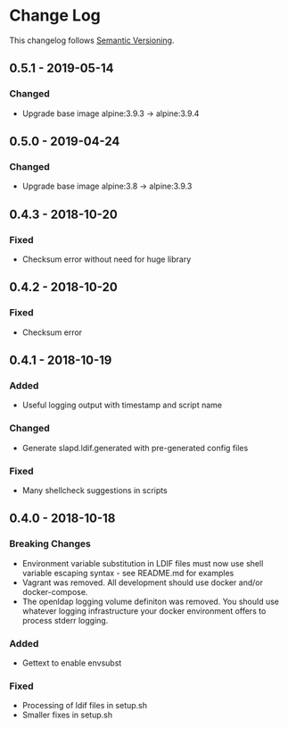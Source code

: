 # Change Log

This changelog follows [Semantic Versioning](http://semver.org).

## 0.5.1 - 2019-05-14

### Changed

- Upgrade base image alpine:3.9.3 -> alpine:3.9.4

## 0.5.0 - 2019-04-24

### Changed

- Upgrade base image alpine:3.8 -> alpine:3.9.3

## 0.4.3 - 2018-10-20

### Fixed

- Checksum error without need for huge library

## 0.4.2 - 2018-10-20

### Fixed

- Checksum error

## 0.4.1 - 2018-10-19

### Added

- Useful logging output with timestamp and script name

### Changed

- Generate slapd.ldif.generated with pre-generated config files

### Fixed

- Many shellcheck suggestions in scripts

## 0.4.0 - 2018-10-18

### Breaking Changes

- Environment variable substitution in LDIF files must now use shell variable escaping syntax - see README.md for examples
- Vagrant was removed. All development should use docker and/or docker-compose.
- The openldap logging volume definiton was removed. You should use whatever logging infrastructure your docker environment offers to process stderr logging.

### Added

- Gettext to enable envsubst

### Fixed

- Processing of ldif files in setup.sh
- Smaller fixes in setup.sh
